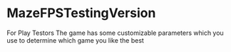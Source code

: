 # MazeFPSTestingVersion
For Play Testors
The game has some customizable parameters which you use to determine which game you like the best
